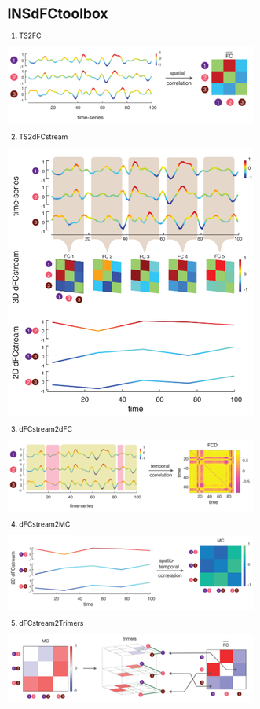 # INSdFCtoolbox

1. TS2FC


<img src="images/TS2FC.png" width="500">


2. TS2dFCstream


<img src="images/TS2dFCstream.png" width="500">



3. dFCstream2dFC


<img src="images/dFCstream2dFC.png" width="500">



4. dFCstream2MC


<img src="images/dFCstream2MC.png" width="500">



5. dFCstream2Trimers


<img src="images/dFCstream2Trimers.png" width="500">



